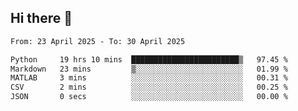 ## Hi there 👋

<!--
**Bojupi/Bojupi** is a ✨ _special_ ✨ repository because its `README.md` (this file) appears on your GitHub profile.

Here are some ideas to get you started:

- 🔭 I’m currently working on ...
- 🌱 I’m currently learning ...
- 👯 I’m looking to collaborate on ...
- 🤔 I’m looking for help with ...
- 💬 Ask me about ...
- 📫 How to reach me: ...
- 😄 Pronouns: ...
- ⚡ Fun fact: ...
-->

<!--START_SECTION:waka-->

```txt
From: 23 April 2025 - To: 30 April 2025

Python     19 hrs 10 mins  ████████████████████████▒   97.45 %
Markdown   23 mins         ▒░░░░░░░░░░░░░░░░░░░░░░░░   01.99 %
MATLAB     3 mins          ░░░░░░░░░░░░░░░░░░░░░░░░░   00.31 %
CSV        2 mins          ░░░░░░░░░░░░░░░░░░░░░░░░░   00.25 %
JSON       0 secs          ░░░░░░░░░░░░░░░░░░░░░░░░░   00.00 %
```

<!--END_SECTION:waka-->
